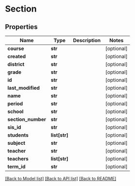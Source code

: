 # Section

## Properties
Name | Type | Description | Notes
------------ | ------------- | ------------- | -------------
**course** | **str** |  | [optional] 
**created** | **str** |  | [optional] 
**district** | **str** |  | [optional] 
**grade** | **str** |  | [optional] 
**id** | **str** |  | [optional] 
**last_modified** | **str** |  | [optional] 
**name** | **str** |  | [optional] 
**period** | **str** |  | [optional] 
**school** | **str** |  | [optional] 
**section_number** | **str** |  | [optional] 
**sis_id** | **str** |  | [optional] 
**students** | **list[str]** |  | [optional] 
**subject** | **str** |  | [optional] 
**teacher** | **str** |  | [optional] 
**teachers** | **list[str]** |  | [optional] 
**term_id** | **str** |  | [optional] 

[[Back to Model list]](README.md#documentation-for-models) [[Back to API list]](README.md#documentation-for-api-endpoints) [[Back to README]](README.md)


